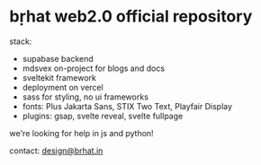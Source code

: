 # bṛhat web2.0 official repository

stack:
- supabase backend
- mdsvex on-project for blogs and docs
- sveltekit framework
- deployment on vercel
- sass for styling, no ui frameworks
- fonts: Plus Jakarta Sans, STIX Two Text, Playfair Display
- plugins: gsap, svelte reveal, svelte fullpage

we're looking for help in js and python!

contact:
design@brhat.in